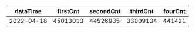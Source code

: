 |dataTime|firstCnt|secondCnt|thirdCnt|fourCnt|
|-|-|-|-|-|
|2022-04-18|45013013|44526935|33009134|441421|